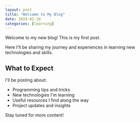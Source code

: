 ```yaml
---
layout: post
title: "Welcome to My Blog"
date: 2024-02-10
categories: [learning]
---
```


Welcome to my new blog! This is my first post.

Here I'll be sharing my journey and experiences in learning new technologies and skills.

## What to Expect

I'll be posting about:
- Programming tips and tricks
- New technologies I'm learning
- Useful resources I find along the way
- Project updates and insights

Stay tuned for more content!